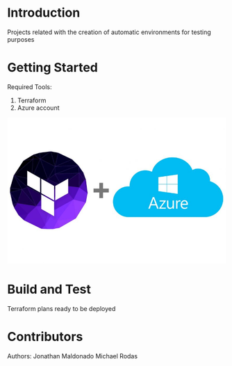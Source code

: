 # Introduction 
Projects related with the creation of automatic environments for testing purposes

# Getting Started
Required Tools:
1.	Terraform
2.	Azure account

![terraform-and-azure](terraform-and-azure.jpg)

# Build and Test
Terraform plans ready to be deployed

# Contributors
Authors:
Jonathan Maldonado
Michael Rodas

